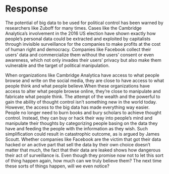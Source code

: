 # Response

The potential of big data to be used for political control has been warned by researchers like Zuboff for many times. Cases like the Cambridge Analytica’s involvement in the 2016 US election have shown exactly how people’s personal data could be extracted and exploited by capitalists through invisible surveillance for the companies to make profits at the cost of human right and democracy. Companies like Facebook collect their users’ data and commercialize them without the users’ consent or even awareness, which not only invades their users’ privacy but also make them vulnerable and the target of political manipulation.

When organizations like Cambridge Analytica have access to what people browse and write on the social media, they are close to have access to what people think and what people believe.When these organizations have access to alter what people browse online, they’re close to manipulate and fabricate what people think. The attempt of the wealth and the powerful to gain the ability of thought control isn’t something new in the world today. However, the access to the big data has made everything way easier. People no longer need to burn books and bury scholars to achieve thought control. Instead, they can buy or hack their way into people’s mind and manipulate their thoughts by categorizing people basing on the data they have and feeding the people with the information as they wish. Such simplification could result in catastrophic outcome, as is argued by James Scoutt. Whether companies like Facebook are the victim that got their data hacked or an active part that sell the data by their own choice doesn’t matter that much, the fact that their data are leaked shows how dangerous their act of surveillance is. Even though they promise now not to let this sort of thing happen again, how much can we truly believe them? The next time these sorts of things happen, will we even notice?
